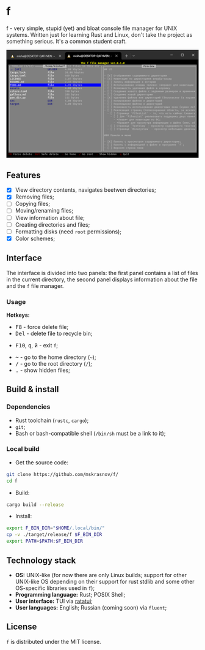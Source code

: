 # f

f - very simple, stupid (yet) and bloat console file manager for UNIX systems. Written just for learning Rust and Linux, don't take the project as something serious. It's a common student craft.

![](assets/v0.1.0-07.02.25.png)

## Features

- [X] View directory contents, navigates beetwen directories;
- [X] Removing files;
- [ ] Copying files;
- [ ] Moving/renaming files;
- [ ] View information about file;
- [ ] Creating directories and files;
- [ ] Formatting disks (need `root` permissions);
- [X] Color schemes;

## Interface

The interface is divided into two panels: the first panel contains a list of files in the current directory, the second panel displays information about the file and the `f` file manager.

### Usage

**Hotkeys:**

<!-- - <kbd>F1</kbd> - print help;
- <kbd>F2</kbd> - view file metadata in right panel;
- <kbd>F3</kbd> - view file contents in right panel;
- <kbd>F4</kbd> - open file in the internal program (editor or other software);
- <kbd>F5</kbd> - copy file in the specified path;
- <kbd>F6</kbd> - move/rename file;
- <kbd>F7</kbd> - create new directory; -->
- <kbd>F8</kbd> - force delete file;
- <kbd>Del</kbd> - delete file to recycle bin;
<!-- - <kbd>F9</kbd> - select menubar; -->
- <kbd>F10</kbd>, <kbd>q</kbd>, <kbd>й</kbd> - exit `f`;
<!-- - <kbd>Tab</kbd> - switch between panels (TODO);
- <kbd>Shift</kbd> - select file/dir (TODO); -->
- <kbd>~</kbd> - go to the home directory (`~`);
- <kbd>/</kbd> - go to the root directory (`/`);
- <kbd>.</kbd> - show hidden files;

## Build & install

### Dependencies

- Rust toolchain (`rustc`, `cargo`);
- `git`;
- Bash or bash-compatible shell (`/bin/sh` must be a link to it);

### Local build

- Get the source code:

```bash
git clone https://github.com/mskrasnov/f/
cd f
```

- Build:

```bash
cargo build --release
```

- Install:

```bash
export F_BIN_DIR="$HOME/.local/bin/"
cp -v ./target/release/f $F_BIN_DIR
export PATH=$PATH:$F_BIN_DIR
```

## Technology stack

- **OS:** UNIX-like (for now there are only Linux builds; support for other UNIX-like OS depending on their support for rust stdlib and some other OS-specific libraries used in `f`);
- **Programming language:** Rust; POSIX Shell;
- **User interface:** TUI via [ratatui](https://ratatui.rs);
- **User languages:** English; Russian (coming soon) via `fluent`;

## License

`f` is distributed under the MIT license.
